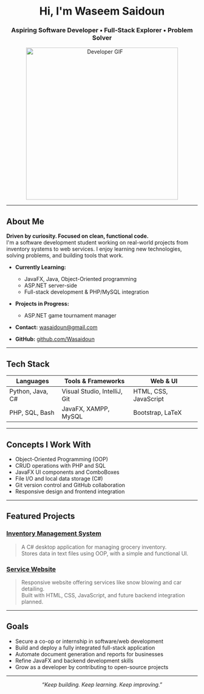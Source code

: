 <h1 align="center">Hi, I'm Waseem Saidoun</h1>
<h3 align="center">Aspiring Software Developer • Full-Stack Explorer • Problem Solver</h3>

<p align="center">
  <img src="https://media.giphy.com/media/qgQUggAC3Pfv687qPC/giphy.gif" width="400" alt="Developer GIF" />
</p>

---

## About Me

**Driven by curiosity. Focused on clean, functional code.**  
I'm a software development student working on real-world projects from inventory systems to web services. I enjoy learning new technologies, solving problems, and building tools that work.

- **Currently Learning:**  
  - JavaFX, Java, Object-Oriented programming
  - ASP.NET server-side
  - Full-stack development & PHP/MySQL integration

- **Projects in Progress:**  
  - ASP.NET game tournament manager

- **Contact:** wasaidoun@gmail.com  
- **GitHub:** [github.com/Wasaidoun](https://github.com/Wasaidoun)

---

## Tech Stack

| Languages            | Tools & Frameworks             | Web & UI                 |
|----------------------|--------------------------------|--------------------------|
| Python, Java, C#     | Visual Studio, IntelliJ, Git   | HTML, CSS, JavaScript    |
| PHP, SQL, Bash       | JavaFX, XAMPP, MySQL           | Bootstrap, LaTeX         |

---

## Concepts I Work With

- Object-Oriented Programming (OOP)  
- CRUD operations with PHP and SQL  
- JavaFX UI components and ComboBoxes  
- File I/O and local data storage (C#)  
- Git version control and GitHub collaboration  
- Responsive design and frontend integration

---

## Featured Projects

### [Inventory Management System](https://github.com/Wasaidoun/Grocery-Inventory-Management-System)
> A C# desktop application for managing grocery inventory.  
Stores data in text files using OOP, with a simple and functional UI.

### [Service Website](https://github.com/Wasaidoun/Service-Website)
> Responsive website offering services like snow blowing and car detailing.  
Built with HTML, CSS, JavaScript, and future backend integration planned.


---

## Goals

- Secure a co-op or internship in software/web development  
- Build and deploy a fully integrated full-stack application  
- Automate document generation and reports for businesses  
- Refine JavaFX and backend development skills  
- Grow as a developer by contributing to open-source projects

---

<p align="center"><i>“Keep building. Keep learning. Keep improving.”</i></p>
